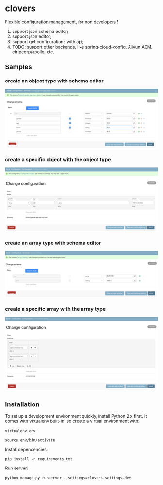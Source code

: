 
# clovers

Flexible configuration management, for non developers !

1. support json schema editor;
2. support json editor;
3. support get configurations with api;
4. TODO: support other backends, like spring-cloud-config, Aliyun ACM, ctripcorp/apollo, etc.

## Samples

### create an object type with schema editor

![object-json-schema](./media/object-json-schema.jpg)

### create a specific object with the object type

![object-json](./media/object-json.jpg)

### create an array type with schema editor

![array-json-schema](./media/array-json-schema.jpg)

### create a specific array with the array type

![array-json](./media/array-json.jpg)

## Installation

To set up a development environment quickly, install Python 2.x first. It
comes with virtualenv built-in. so create a virtual environment with:

`virtualenv env`

`source env/bin/activate`

Install dependencies:

`pip install -r requirements.txt`

Run server:

`python manage.py runserver --settings=clovers.settings.dev`
